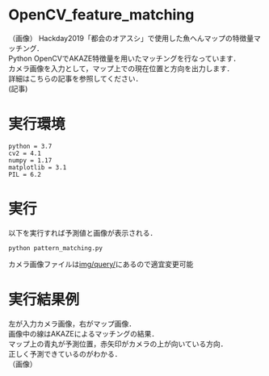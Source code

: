 # OpenCV_feature_matching

（画像）
Hackday2019「都会のオアスシ」で使用した魚へんマップの特徴量マッチング．  
Python OpenCVでAKAZE特徴量を用いたマッチングを行なっています．  
カメラ画像を入力として，マップ上での現在位置と方向を出力します．  
詳細はこちらの記事を参照してください．  
(記事)

# 実行環境
```
python = 3.7
cv2 = 4.1
numpy = 1.17
matplotlib = 3.1
PIL = 6.2
```

# 実行
以下を実行すれば予測値と画像が表示される． 
```
python pattern_matching.py
```

カメラ画像ファイルは[img/query/](https://github.com/shutakahama/OpenCV_feature_matching/tree/master/img/query)にあるので適宜変更可能

# 実行結果例
左が入力カメラ画像，右がマップ画像．  
画像中の線はAKAZEによるマッチングの結果．  
マップ上の青丸が予測位置，赤矢印がカメラの上が向いている方向．  
正しく予測できているのがわかる．  
（画像）

